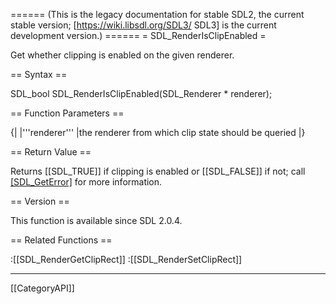 ====== (This is the legacy documentation for stable SDL2, the current stable version; [https://wiki.libsdl.org/SDL3/ SDL3] is the current development version.) ======
= SDL_RenderIsClipEnabled =

Get whether clipping is enabled on the given renderer.

== Syntax ==

<syntaxhighlight lang='c'>
SDL_bool SDL_RenderIsClipEnabled(SDL_Renderer * renderer);
</syntaxhighlight>

== Function Parameters ==

{|
|'''renderer'''
|the renderer from which clip state should be queried
|}

== Return Value ==

Returns [[SDL_TRUE]] if clipping is enabled or [[SDL_FALSE]] if not; call
[[SDL_GetError]]() for more information.

== Version ==

This function is available since SDL 2.0.4.

== Related Functions ==

:[[SDL_RenderGetClipRect]]
:[[SDL_RenderSetClipRect]]

----
[[CategoryAPI]]


